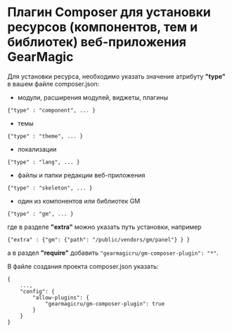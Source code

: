 # Плагин Composer для установки ресурсов (компонентов, тем и библиотек) веб-приложения GearMagic

Для установки ресурса, необходимо указать значение атрибуту <b>"type"</b> в вашем файле composer.json:
- модули, расширения модулей, виджеты, плагины
```
{"type" : "component", ... }
```
- темы
```
{"type" : "theme", ... }
```
- локализации
```
{"type" : "lang", ... }
```
- файлы и папки редакции веб-приложения
```
{"type" : "skeleton", ... }
```
- один из компонентов или библиотек GM
```
{"type" : "gm", ... }
```
где в разделе <b>"extra"</b> можно указать путь установки, например
```
{"extra" : {"gm": {"path": "/public/vendors/gm/panel"} } }
```

а в раздел <b>"require"</b> добавить `"gearmagicru/gm-composer-plugin": "*"`.


В файле создания проекта composer.json указать:
```
{
    ...,
    "config": {
        "allow-plugins": {
            "gearmagicru/gm-composer-plugin": true
        }
    }
}
```
